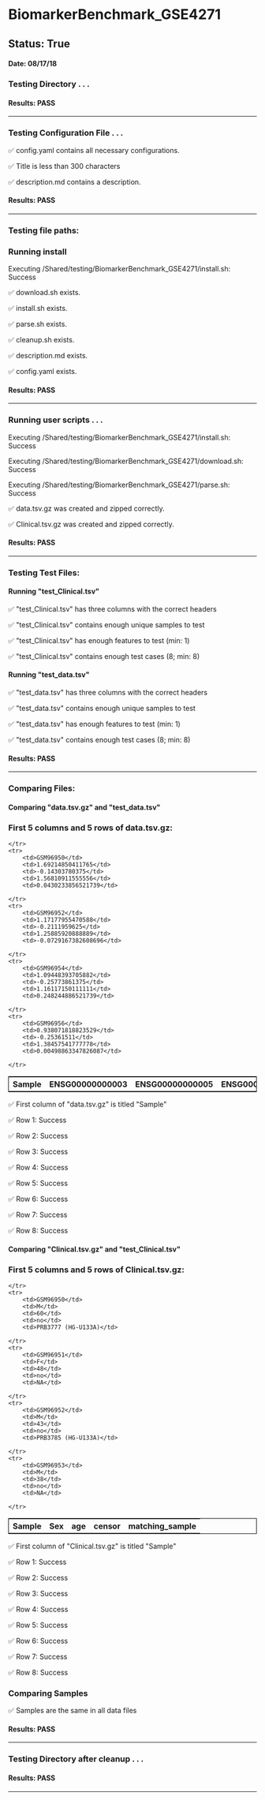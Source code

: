# BiomarkerBenchmark_GSE4271
## Status: True
#### Date: 08/17/18
### Testing Directory . . .

#### Results: PASS
---
### Testing Configuration File . . .

&#9989;	config.yaml contains all necessary configurations.

&#9989;	Title is less than 300 characters

&#9989;	description.md contains a description.

#### Results: PASS
---

### Testing file paths:

### Running install

Executing /Shared/testing/BiomarkerBenchmark_GSE4271/install.sh: Success

&#9989;	download.sh exists.

&#9989;	install.sh exists.

&#9989;	parse.sh exists.

&#9989;	cleanup.sh exists.

&#9989;	description.md exists.

&#9989;	config.yaml exists.

#### Results: PASS
---
### Running user scripts . . .

Executing /Shared/testing/BiomarkerBenchmark_GSE4271/install.sh: Success

Executing /Shared/testing/BiomarkerBenchmark_GSE4271/download.sh: Success

Executing /Shared/testing/BiomarkerBenchmark_GSE4271/parse.sh: Success

&#9989;	data.tsv.gz was created and zipped correctly.

&#9989;	Clinical.tsv.gz was created and zipped correctly.

#### Results: PASS
---
### Testing Test Files:

#### Running "test_Clinical.tsv"

&#9989;	"test_Clinical.tsv" has three columns with the correct headers

&#9989;	"test_Clinical.tsv" contains enough unique samples to test

&#9989;	"test_Clinical.tsv" has enough features to test (min: 1)

&#9989;	"test_Clinical.tsv" contains enough test cases (8; min: 8)

#### Running "test_data.tsv"

&#9989;	"test_data.tsv" has three columns with the correct headers

&#9989;	"test_data.tsv" contains enough unique samples to test

&#9989;	"test_data.tsv" has enough features to test (min: 1)

&#9989;	"test_data.tsv" contains enough test cases (8; min: 8)

#### Results: PASS
---
### Comparing Files:

#### Comparing "data.tsv.gz" and "test_data.tsv"


### First 5 columns and 5 rows of data.tsv.gz:

<table style="width:100%; border: 1px solid black;">
	<tr>
		<th>Sample</th>
		<th>ENSG00000000003</th>
		<th>ENSG00000000005</th>
		<th>ENSG00000000419</th>
		<th>ENSG00000000457</th>

	</tr>
	<tr>
		<td>GSM96950</td>
		<td>1.69214850411765</td>
		<td>-0.14303780375</td>
		<td>1.56810911555556</td>
		<td>0.0430233856521739</td>

	</tr>
	<tr>
		<td>GSM96952</td>
		<td>1.17177955470588</td>
		<td>-0.2111959625</td>
		<td>1.25885920888889</td>
		<td>-0.0729167382608696</td>

	</tr>
	<tr>
		<td>GSM96954</td>
		<td>1.09448393705882</td>
		<td>-0.25773861375</td>
		<td>1.16117150111111</td>
		<td>0.248244886521739</td>

	</tr>
	<tr>
		<td>GSM96956</td>
		<td>0.938071818823529</td>
		<td>-0.25361511</td>
		<td>1.38457541777778</td>
		<td>0.00498863347826087</td>

	</tr>
</table>
&#9989;	First column of "data.tsv.gz" is titled "Sample"

&#9989;	Row 1: Success

&#9989;	Row 2: Success

&#9989;	Row 3: Success

&#9989;	Row 4: Success

&#9989;	Row 5: Success

&#9989;	Row 6: Success

&#9989;	Row 7: Success

&#9989;	Row 8: Success

#### Comparing "Clinical.tsv.gz" and "test_Clinical.tsv"


### First 5 columns and 5 rows of Clinical.tsv.gz:

<table style="width:100%; border: 1px solid black;">
	<tr>
		<th>Sample</th>
		<th>Sex</th>
		<th>age</th>
		<th>censor</th>
		<th>matching_sample</th>

	</tr>
	<tr>
		<td>GSM96950</td>
		<td>M</td>
		<td>60</td>
		<td>no</td>
		<td>PRB3777 (HG-U133A)</td>

	</tr>
	<tr>
		<td>GSM96951</td>
		<td>F</td>
		<td>48</td>
		<td>no</td>
		<td>NA</td>

	</tr>
	<tr>
		<td>GSM96952</td>
		<td>M</td>
		<td>43</td>
		<td>no</td>
		<td>PRB3785 (HG-U133A)</td>

	</tr>
	<tr>
		<td>GSM96953</td>
		<td>M</td>
		<td>38</td>
		<td>no</td>
		<td>NA</td>

	</tr>
</table>
&#9989;	First column of "Clinical.tsv.gz" is titled "Sample"

&#9989;	Row 1: Success

&#9989;	Row 2: Success

&#9989;	Row 3: Success

&#9989;	Row 4: Success

&#9989;	Row 5: Success

&#9989;	Row 6: Success

&#9989;	Row 7: Success

&#9989;	Row 8: Success

### Comparing Samples

&#9989;	Samples are the same in all data files

#### Results: PASS
---
### Testing Directory after cleanup . . .

#### Results: PASS
---
